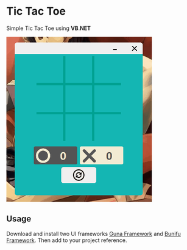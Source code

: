 # Tic Tac Toe
Simple Tic Tac Toe using **VB**.**NET**

<img src="preview/preview.gif">

## Usage
Download and install two UI frameworks [Guna Framework](https://gunaframework.com/) and [Bunifu Framework](https://bunifuframework.com/). Then add to your project reference.